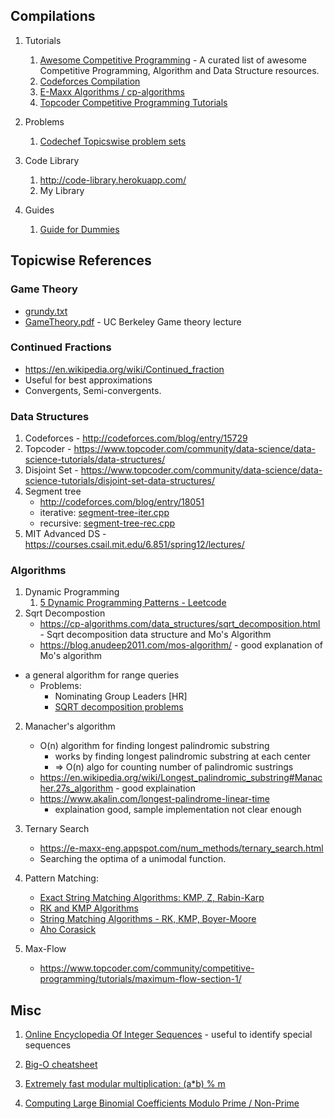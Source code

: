 ## Compilations
1.  Tutorials
    1.  [Awesome Competitive Programming](http://codeforces.com/blog/entry/23054) -   A curated list of awesome Competitive Programming, Algorithm and Data Structure resources.
    2.  [Codeforces Compilation](http://codeforces.com/blog/entry/13529)
    3.  [E-Maxx Algorithms / cp-algorithms](https://cp-algorithms.com/)
    4.  [Topcoder Competitive Programming Tutorials](https://www.topcoder.com/community/competitive-programming/tutorials/)
2.  Problems
    1.  [Codechef Topicswise problem sets](https://discuss.codechef.com/t/data-structures-and-algorithms/6599)
3.  Code Library

    1.  http://code-library.herokuapp.com/
    2.  My Library
4.  Guides
    1.  [Guide for Dummies](https://leetcode.com/discuss/general-discussion/623011/A-guide-for-dummies-(like-me))

## Topicwise References
### Game Theory
- [grundy.txt](https://github.com/Shivanshu-Gupta/my-coding-library/blob/master/Resources/Game%20Theory/grundy.txt)
- [GameTheory.pdf](https://github.com/Shivanshu-Gupta/my-coding-library/blob/master/Resources/Game%20Theory/grundy.txt) - UC Berkeley Game theory lecture

### Continued Fractions     
-   https://en.wikipedia.org/wiki/Continued_fraction
-   Useful for best approximations
-   Convergents, Semi-convergents.

### Data Structures
1.  Codeforces - http://codeforces.com/blog/entry/15729
2.  Topcoder - https://www.topcoder.com/community/data-science/data-science-tutorials/data-structures/
3.  Disjoint Set - https://www.topcoder.com/community/data-science/data-science-tutorials/disjoint-set-data-structures/
4.  Segment tree 
    - http://codeforces.com/blog/entry/18051
    - iterative: [segment-tree-iter.cpp](https://github.com/Shivanshu-Gupta/my-coding-library/blob/master/data-structures/segment-tree-iter.cpp)
    - recursive: [segment-tree-rec.cpp](https://github.com/Shivanshu-Gupta/my-coding-library/blob/master/data-structures/segment-tree-rec.cpp)
5.  MIT Advanced DS - https://courses.csail.mit.edu/6.851/spring12/lectures/

### Algorithms
1.  Dynamic Programming
    1.  [5 Dynamic Programming Patterns - Leetcode](https://leetcode.com/discuss/general-discussion/458695/Dynamic-Programming-Patterns)
2.  Sqrt Decompostion
    - https://cp-algorithms.com/data_structures/sqrt_decomposition.html - Sqrt decomposition data structure and Mo's Algorithm
    - https://blog.anudeep2011.com/mos-algorithm/ - good explanation of  Mo's algorithm
-   a general algorithm for range queries
    -   Problems:   
        -   Nominating Group Leaders [HR]
        -   [SQRT decomposition problems](https://codeforces.com/blog/entry/23005)
2. Manacher's algorithm
    -   O(n) algorithm for finding longest palindromic substring 
        -   works by finding longest palindromic substring at each center
        -   => O(n) algo for counting number of palindromic sustrings
    -   https://en.wikipedia.org/wiki/Longest_palindromic_substring#Manacher.27s_algorithm - good explaination
    -   https://www.akalin.com/longest-palindrome-linear-time 
        - explaination good, sample implementation not clear enough

3. Ternary Search
    -   https://e-maxx-eng.appspot.com/num_methods/ternary_search.html
    -   Searching the optima of a unimodal function.
4. Pattern Matching:
    -   [Exact String Matching Algorithms: KMP, Z, Rabin-Karp](https://www.hackerearth.com/practice/notes/exact-string-matching-algorithms/)
    -   [RK and KMP Algorithms](https://www.topcoder.com/community/competitive-programming/tutorials/introduction-to-string-searching-algorithms/)
    -   [String Matching Algorithms - RK, KMP, Boyer-Moore ](https://www.cs.auckland.ac.nz/courses/compsci369s1c/lectures/GG-notes/CS369-StringAlgs.pdf)
    -   [Aho Corasick](https://cp-algorithms.com/string/aho_corasick.html)
5. Max-Flow
    - https://www.topcoder.com/community/competitive-programming/tutorials/maximum-flow-section-1/
## Misc
1. [Online Encyclopedia Of Integer Sequences](http://oeis.org/) - useful to identify special sequences

2. [Big-O cheatsheet](https://www.bigocheatsheet.com/)

3. [Extremely fast modular multiplication: (a*b) % m ](https://cs.stackexchange.com/questions/77016/modular-multiplication)

4. [Computing Large Binomial Coefficients Modulo Prime / Non-Prime](https://fishi.devtail.io/weblog/2015/06/25/computing-large-binomial-coefficients-modulo-prime-non-prime/)

   